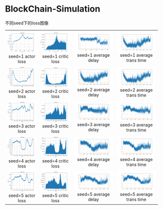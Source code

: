 # BlockChain-Simulation
不同seed下的loss图像
<table>
    <tr>
        <td ><center><img src="https://github.com/318PowerProjection/BlockChain-Simulation/blob/main/Graph/seed%3D1/actor_loss.png" >seed=1 actor loss </center></td>
        <td ><center><img src="https://github.com/318PowerProjection/BlockChain-Simulation/blob/main/Graph/seed%3D1/critic_loss.png" >seed=1 critic loss</center></td>
        <td ><center><img src="https://github.com/318PowerProjection/BlockChain-Simulation/blob/main/Graph/seed%3D1/average_delay.png" >seed=1 average delay</center></td>
        <td ><center><img src="https://github.com/318PowerProjection/BlockChain-Simulation/blob/main/Graph/seed%3D2/average_trans_time.png" >seed=1 average trans time</center></td>
    </tr>
    <tr>
        <td ><center><img src="https://github.com/318PowerProjection/BlockChain-Simulation/blob/main/Graph/seed%3D2/actor_loss.png" >seed=2 actor loss </center></td>
        <td ><center><img src="https://github.com/318PowerProjection/BlockChain-Simulation/blob/main/Graph/seed%3D2/critic_loss.png" >seed=2 critic loss</center></td>
        <td ><center><img src="https://github.com/318PowerProjection/BlockChain-Simulation/blob/main/Graph/seed%3D2/average_delay.png" >seed=2 average delay</center></td>
        <td ><center><img src="https://github.com/318PowerProjection/BlockChain-Simulation/blob/main/Graph/seed%3D2/average_trans_time.png" >seed=2 average trans time</center></td>
    </tr>
    <tr>
        <td ><center><img src="https://github.com/318PowerProjection/BlockChain-Simulation/blob/main/Graph/seed%3D3/actor_loss.png" >seed=3 actor loss </center></td>
        <td ><center><img src="https://github.com/318PowerProjection/BlockChain-Simulation/blob/main/Graph/seed%3D3/critic_loss.png" >seed=3 critic loss</center></td>
        <td ><center><img src="https://github.com/318PowerProjection/BlockChain-Simulation/blob/main/Graph/seed%3D3/average_delay.png" >seed=3 average delay</center></td>
        <td ><center><img src="https://github.com/318PowerProjection/BlockChain-Simulation/blob/main/Graph/seed%3D3/average_trans_time.png" >seed=3 average trans time</center></td>
    </tr>
    <tr>
        <td ><center><img src="https://github.com/318PowerProjection/BlockChain-Simulation/blob/main/Graph/seed%3D4/actor_loss.png" >seed=4 actor loss </center></td>
        <td ><center><img src="https://github.com/318PowerProjection/BlockChain-Simulation/blob/main/Graph/seed%3D4/critic_loss.png" >seed=4 critic loss</center></td>
        <td ><center><img src="https://github.com/318PowerProjection/BlockChain-Simulation/blob/main/Graph/seed%3D4/average_delay.png" >seed=4 average delay</center></td>
        <td ><center><img src="https://github.com/318PowerProjection/BlockChain-Simulation/blob/main/Graph/seed%3D4/average_trans_time.png" >seed=4 average trans time</center></td>
    </tr>
    <tr>
        <td ><center><img src="https://github.com/318PowerProjection/BlockChain-Simulation/blob/main/Graph/seed%3D5/actor_loss.png" >seed=5 actor loss </center></td>
        <td ><center><img src="https://github.com/318PowerProjection/BlockChain-Simulation/blob/main/Graph/seed%3D5/critic_loss.png" >seed=5 critic loss</center></td>
        <td ><center><img src="https://github.com/318PowerProjection/BlockChain-Simulation/blob/main/Graph/seed%3D5/average_delay.png" >seed=5 average delay</center></td>
        <td ><center><img src="https://github.com/318PowerProjection/BlockChain-Simulation/blob/main/Graph/seed%3D5/average_trans_time.png" >seed=5 average trans time</center></td>
    </tr>
</table>
